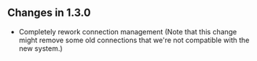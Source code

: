 ## Changes in 1.3.0

- Completely rework connection management
  (Note that this change might remove some old connections that we're not compatible with the new system.)
